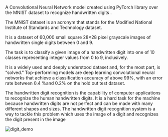 A Convolutional Neural Network model created using PyTorch library over the MNIST dataset to recognize handwritten digits .

The MNIST dataset is an acronym that stands for the Modified National Institute of Standards and Technology dataset.

It is a dataset of 60,000 small square 28×28 pixel grayscale images of handwritten single digits between 0 and 9.

The task is to classify a given image of a handwritten digit into one of 10 classes representing integer values from 0 to 9, inclusively.

It is a widely used and deeply understood dataset and, for the most part, is “solved.” Top-performing models are deep learning convolutional neural networks that achieve a classification accuracy of above 99%, with an error rate between 0.4 %and 0.2% on the hold out test dataset.


The handwritten digit recognition is the capability of computer applications to recognize the human handwritten digits. It is a hard task for the machine because handwritten digits are not perfect and can be made with many different shapes and sizes. The handwritten digit recognition system is a way to tackle this problem which uses the image of a digit and recognizes the digit present in the image



![digit_demo](https://github.com/Sudarshan108/Building-a-Handwritten-Digit-Recognition-Model/assets/136583277/7f5598c2-6db0-4286-99b8-837c5da7e45a)
